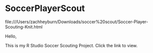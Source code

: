 # SoccerPlayerScout

file:///Users/zachheyburn/Downloads/soccer%20scout/Soccer-Player-Scouting-Knit.html

Hello,

This is my R Studio Soccer Scouting Project.  Click the link to view.
